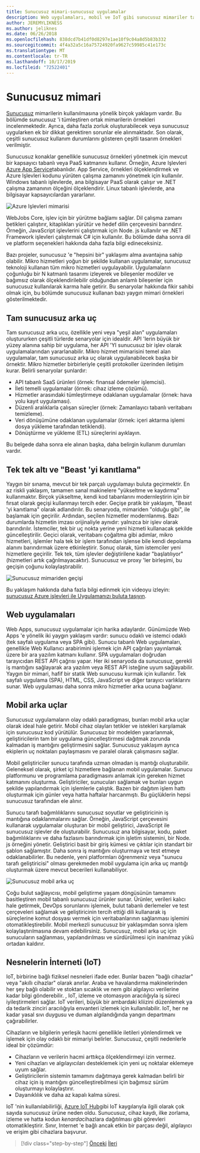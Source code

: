 ```yaml
---
title: Sunucusuz mimari-sunucusuz uygulamalar
description: Web uygulamaları, mobil ve IoT gibi sunucusuz mimariler tarafından desteklenen çeşitli mimarilerin ve uygulamaların araştırmasına yönelik araştırma.
author: JEREMYLIKNESS
ms.author: jeliknes
ms.date: 06/26/2018
ms.openlocfilehash: 838dcd7b41df0d8297e1ae10f9c04a8d5b83b332
ms.sourcegitcommit: 4f4a32a5c16a75724920fa9627c59985c41e173c
ms.translationtype: MT
ms.contentlocale: tr-TR
ms.lasthandoff: 10/17/2019
ms.locfileid: "72522401"
---
```

# <a name="serverless-architecture"></a>Sunucusuz mimari

[Sunucusuz](https://azure.com/serverless) mimarilerin kullanılmasına yönelik birçok yaklaşım vardır. Bu bölümde sunucusuz 'i tümleştiren ortak mimarilerin örnekleri incelenmektedir. Ayrıca, daha fazla zorluk oluşturabilecek veya sunucusuz uygularken ek bir dikkat gerektiren sorunlar ele alınmaktadır. Son olarak, çeşitli sunucusuz kullanım durumlarını gösteren çeşitli tasarım örnekleri verilmiştir.

Sunucusuz konaklar genellikle sunucusuz örnekleri yönetmek için mevcut bir kapsayıcı tabanlı veya PaaS katmanını kullanır. Örneğin, Azure Işlevleri [Azure App Service](https://docs.microsoft.com/azure/app-service/)tabanlıdır. App Service, örnekleri ölçeklendirmek ve Azure Işlevleri kodunu yürüten çalışma zamanını yönetmek için kullanılır. Windows tabanlı işlevlerde, ana bilgisayar PaaS olarak çalışır ve .NET çalışma zamanının ölçeğini ölçeklendirir. Linux tabanlı işlevlerde, ana bilgisayar kapsayıcılardan yararlanır.

![Azure Işlevleri mimarisi](./media/azure-functions-architecture.png)

WebJobs Core, işlev için bir yürütme bağlamı sağlar. Dil çalışma zamanı betikleri çalıştırır, kitaplıkları yürütür ve hedef dilin çerçevesini barındırır. Örneğin, JavaScript işlevlerini çalıştırmak için Node. js kullanılır ve .NET Framework işlevleri çalıştırmak C# için kullanılır. Bu bölümde daha sonra dil ve platform seçenekleri hakkında daha fazla bilgi edineceksiniz.

Bazı projeler, sunucusuz 'e "hepsini bir" yaklaşımı alma avantajına sahip olabilir. Mikro hizmetleri yoğun bir şekilde kullanan uygulamalar, sunucusuz teknoloji kullanan tüm mikro hizmetleri uygulayabilir. Uygulamaların çoğunluğu bir N katmanlı tasarımı izleyerek ve bileşenler modüler ve bağımsız olarak ölçeklendirilebilir olduğundan anlamlı bileşenler için sunucusuz kullanılarak karma hale getirir. Bu senaryolar hakkında fikir sahibi olmak için, bu bölümde sunucusuz kullanan bazı yaygın mimari örnekleri gösterilmektedir.

## <a name="full-serverless-back-end"></a>Tam sunucusuz arka uç

Tam sunucusuz arka ucu, özellikle yeni veya "yeşil alan" uygulamaları oluştururken çeşitli türlerde senaryolar için idealdir. API 'lerin büyük bir yüzey alanına sahip bir uygulama, her API 'YI sunucusuz bir işlev olarak uygulamalarından yararlanabilir. Mikro hizmet mimarisini temel alan uygulamalar, tam sunucusuz arka uç olarak uygulanabilecek başka bir örnektir. Mikro hizmetler birbirleriyle çeşitli protokoller üzerinden iletişim kurar. Belirli senaryolar şunlardır:

- API tabanlı SaaS ürünleri (örnek: finansal ödemeler işlemcisi).
- İleti temelli uygulamalar (örnek: cihaz izleme çözümü).
- Hizmetler arasındaki tümleştirmeye odaklanan uygulamalar (örnek: hava yolu kayıt uygulaması).
- Düzenli aralıklarla çalışan süreçler (örnek: Zamanlayıcı tabanlı veritabanı temizleme).
- Veri dönüşümüne odaklanan uygulamalar (örnek: içeri aktarma işlemi dosya yükleme tarafından tetiklendi).
- Dönüştürme ve yükleme (ETL) süreçlerini ayıklayın.

Bu belgede daha sonra ele alınan başka, daha belirgin kullanım durumları vardır.

## <a name="monoliths-and-starving-the-beast"></a>Tek tek altı ve "Beast 'yi kanıtlama"

Yaygın bir sınama, mevcut bir tek parçalı uygulamayı buluta geçirmektir. En az riskli yaklaşım, tamamen sanal makinelere "yükseltme ve kaydırma" kullanmaktır. Birçok yükseltme, kendi kod tabanlarını modernleştirin için bir fırsat olarak geçişi kullanmayı tercih eder. Geçişe pratik bir yaklaşım, "Beast 'yi kanıtlama" olarak adlandırılır. Bu senaryoda, mimariden "olduğu gibi", ile başlamak için geçirilir. Ardından, seçilen hizmetler modernlanmış. Bazı durumlarda hizmetin imzası orijinaliyle aynıdır: yalnızca bir işlev olarak barındırılır. İstemciler, tek bir uç nokta yerine yeni hizmeti kullanacak şekilde güncelleştirilir. Geçici olarak, veritabanı çoğaltma gibi adımlar, mikro hizmetleri, işlemler hala tek bir işlem tarafından işlense bile kendi depolama alanını barındırmak üzere etkinleştirir. Sonuç olarak, tüm istemciler yeni hizmetlere geçirilir. Tek tek, tüm işlevler değiştirilene kadar "başlatılıyor" (hizmetleri artık çağrılmayacaktır). Sunucusuz ve proxy 'ler birleşimi, bu geçişin çoğunu kolaylaştırabilir.

![Sunucusuz mimariden geçişi](./media/serverless-monolith-migration.png)

Bu yaklaşım hakkında daha fazla bilgi edinmek için videoyu izleyin: [sunucusuz Azure işlevleri ile Uygulamanızı buluta taşıyın](https://channel9.msdn.com/Events/Connect/2017/E102).

## <a name="web-apps"></a>Web uygulamaları

Web Apps, sunucusuz uygulamalar için harika adaylardır. Günümüzde Web Apps 'e yönelik iki yaygın yaklaşım vardır: sunucu odaklı ve istemci odaklı (tek sayfalı uygulama veya SPA gibi). Sunucu tabanlı Web uygulamaları, genellikle Web Kullanıcı arabirimini işlemek için API çağrıları yayınlamak üzere bir ara yazılım katmanı kullanır. SPA uygulamaları doğrudan tarayıcıdan REST API çağrısı yapar. Her iki senaryoda da sunucusuz, gerekli iş mantığını sağlayarak ara yazılım veya REST API isteğine uyum sağlayabilir. Yaygın bir mimari, hafif bir statik Web sunucusu kurmak için kullanılır. Tek sayfalı uygulama (SPA), HTML, CSS, JavaScript ve diğer tarayıcı varlıklarını sunar. Web uygulaması daha sonra mikro hizmetler arka ucuna bağlanır.

## <a name="mobile-back-ends"></a>Mobil arka uçlar

Sunucusuz uygulamaların olay odaklı paradigması, bunları mobil arka uçlar olarak ideal hale getirir. Mobil cihaz olayları tetikler ve istekleri karşılamak için sunucusuz kod yürütülür. Sunucusuz bir modelden yararlanmak, geliştiricilerin tam bir uygulama güncelleştirmesi dağıtmak zorunda kalmadan iş mantığını geliştirmesini sağlar. Sunucusuz yaklaşım ayrıca ekiplerin uç noktaları paylaşmasını ve paralel olarak çalışmasını sağlar.

Mobil geliştiriciler sunucu tarafında uzman olmadan iş mantığı oluşturabilir. Geleneksel olarak, şirket içi hizmetlere bağlanan mobil uygulamalar. Sunucu platformunu ve programlama paradigmasını anlamak için gereken hizmet katmanını oluşturma. Geliştiriciler, sunucuları sağlamak ve bunları uygun şekilde yapılandırmak için işlemlerle çalıştık. Bazen bir dağıtım işlem hattı oluşturmak için günler veya hatta haftalar harcanmıştı. Bu güçlüklerin hepsi sunucusuz tarafından ele alınır.

Sunucu tarafı bağımlılıklarını sunucusuz soyutlar ve geliştiricinin iş mantığına odaklanmalarını sağlar. Örneğin, JavaScript çerçevesini kullanarak uygulamalar oluşturan bir mobil geliştirici, JavaScript ile sunucusuz işlevler de oluşturabilir. Sunucusuz ana bilgisayar, kodu, paket bağımlılıklarını ve daha fazlasını barındırmak için işletim sistemini, bir Node. js örneğini yönetir. Geliştirici basit bir giriş kümesi ve çıktılar için standart bir şablon sağlamıştır. Daha sonra iş mantığını oluşturmaya ve test etmeye odaklanabilirler. Bu nedenle, yeni platformları öğrenmeniz veya "sunucu tarafı geliştiricisi" olması gerekmeden mobil uygulama için arka uç mantığı oluşturmak üzere mevcut becerileri kullanabiliyor.

![Sunucusuz mobil arka uç](./media/serverless-mobile-backend.png)

Çoğu bulut sağlayıcısı, mobil geliştirme yaşam döngüsünün tamamını basitleştiren mobil tabanlı sunucusuz ürünler sunar. Ürünler, verileri kalıcı hale getirmek, DevOps sorunlarını işlemek, bulut tabanlı derlemeler ve test çerçeveleri sağlamak ve geliştiricinin tercih ettiği dili kullanarak iş süreçlerine komut dosyası vermek için veritabanlarının sağlanması işlemini otomatikleştirebilir. Mobil merkezli sunucusuz bir yaklaşımdan sonra işlem kolaylaştırılmasına devam edebilirsiniz. Sunucusuz, mobil arka uç için sunucuların sağlanması, yapılandırılması ve sürdürülmesi için inanılmaz yükü ortadan kaldırır.

## <a name="internet-of-things-iot"></a>Nesnelerin İnterneti (IoT)

IoT, birbirine bağlı fiziksel nesneleri ifade eder. Bunlar bazen "bağlı cihazlar" veya "akıllı cihazlar" olarak anırlar. Araba ve havalandırma makinelerinden her şey bağlı olabilir ve stoktan sıcaklık ve nem gibi algılayıcı verilerine kadar bilgi gönderebilir. , IoT, izleme ve otomasyon aracılığıyla iş süreci iyileştirmeleri sağlar. IoT verileri, büyük bir ambardaki kliizini düzenlemek ya da tedarik zinciri aracılığıyla envanteri izlemek için kullanılabilir. IoT, her ne kadar yasal sıvı duygusu ve duman algılandığında yangın departmanı çağırabilirler.

Cihazların ve bilgilerin yerleşik hacmi genellikle iletileri yönlendirmek ve işlemek için olay odaklı bir mimariyi belirler. Sunucusuz, çeşitli nedenlerle ideal bir çözümdür:

- Cihazların ve verilerin hacmi arttıkça ölçeklendirmeyi izin vermez.
- Yeni cihazları ve algılayıcıları desteklemek için yeni uç noktalar eklemeye uyum sağlar.
- Geliştiricilerin sistemin tamamını dağıtmaya gerek kalmadan belirli bir cihaz için iş mantığını güncelleştirebilmesi için bağımsız sürüm oluşturmayı kolaylaştırır.
- Dayanıklılık ve daha az kapalı kalma süresi.

IoT 'nin kullanılabilirliği, [Azure IoT Hub](https://docs.microsoft.com/azure/iot-hub)gibi IoT kaygılarıyla ilgili olarak çok sayıda sunucusuz ürüne neden oldu. Sunucusuz, cihaz kaydı, ilke zorlama, izleme ve hatta kodun *kenarda*cihazlara dağıtılması gibi görevleri otomatikleştirir. Sınır, Internet 'e bağlı ancak etkin bir parçası değil, algılayıcı ve erişim gibi cihazlara başvurur.

>[!div class="step-by-step"]
>[Önceki](architecture-approaches.md)
>[İleri](serverless-architecture-considerations.md)
